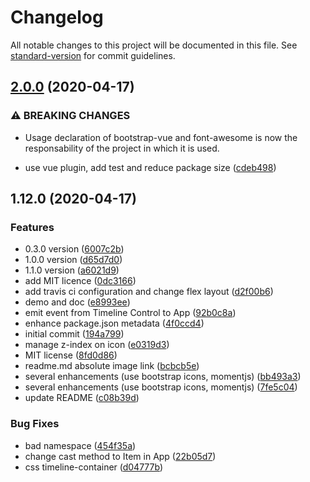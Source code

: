 # Changelog

All notable changes to this project will be documented in this file. See [standard-version](https://github.com/conventional-changelog/standard-version) for commit guidelines.

## [2.0.0](https://github.com/scottie34/simple-vue-timeline/compare/v1.12.0...v2.0.0) (2020-04-17)


### ⚠ BREAKING CHANGES

* Usage declaration of bootstrap-vue and font-awesome is now the responsability of
the project in which it is used.

* use vue plugin, add test and reduce package size ([cdeb498](https://github.com/scottie34/simple-vue-timeline/commit/cdeb49821a0e214ec7563a7fb1dbfecd09ce6fa8))

## 1.12.0 (2020-04-17)


### Features

* 0.3.0 version ([6007c2b](https://github.com/scottie34/simple-vue-timeline/commit/6007c2b9e69bec6b1e4b8468595f5c6e1cf2cb60))
* 1.0.0 version ([d65d7d0](https://github.com/scottie34/simple-vue-timeline/commit/d65d7d08c3c3b0ed96ce0853c1c2bd0d149f0078))
* 1.1.0 version ([a6021d9](https://github.com/scottie34/simple-vue-timeline/commit/a6021d9aa5adeec57645dd90cf6945ad6a6b194a))
* add MIT licence ([0dc3166](https://github.com/scottie34/simple-vue-timeline/commit/0dc31663897d61862c1746fcf91600270e8acbb7))
* add travis ci configuration and change flex layout ([d2f00b6](https://github.com/scottie34/simple-vue-timeline/commit/d2f00b6c0b96f460fdec0b4e098a31a323004155))
* demo and doc ([e8993ee](https://github.com/scottie34/simple-vue-timeline/commit/e8993ee23fce03452f92c6352fe1c3b6c738baff))
* emit event from Timeline Control to App ([92b0c8a](https://github.com/scottie34/simple-vue-timeline/commit/92b0c8a89b25cf898cd65963d15ba3b02f5e467e))
* enhance package.json metadata ([4f0ccd4](https://github.com/scottie34/simple-vue-timeline/commit/4f0ccd4808906fdc56161c5c88b9112ca500ad73))
* initial commit ([194a799](https://github.com/scottie34/simple-vue-timeline/commit/194a799405324e4e53e6f2a88c0d6f0c09ba5afd))
* manage z-index on icon ([e0319d3](https://github.com/scottie34/simple-vue-timeline/commit/e0319d3aa42c123c7963cd01833c77517f62c088))
* MIT license ([8fd0d86](https://github.com/scottie34/simple-vue-timeline/commit/8fd0d8695ccf9c068cdc646032a89a5f8c92ce49))
* readme.md absolute image link ([bcbcb5e](https://github.com/scottie34/simple-vue-timeline/commit/bcbcb5e8b32072a0b7066ce7041d6a9549e4082b))
* several enhancements (use bootstrap icons, momentjs) ([bb493a3](https://github.com/scottie34/simple-vue-timeline/commit/bb493a371449895c4b871974b4e2df8e23927d9e))
* several enhancements (use bootstrap icons, momentjs) ([7fe5c04](https://github.com/scottie34/simple-vue-timeline/commit/7fe5c04ae9648b01ef97bc1eadb9898cdc1a1fc0))
* update README ([c08b39d](https://github.com/scottie34/simple-vue-timeline/commit/c08b39d31b265aede8bdfb5020d5c9a721fb5228))


### Bug Fixes

* bad namespace ([454f35a](https://github.com/scottie34/simple-vue-timeline/commit/454f35a7e4e7bfe2ffe1193804422dad9b884d88))
* change cast method to Item in App ([22b05d7](https://github.com/scottie34/simple-vue-timeline/commit/22b05d7c23c93572c9f86a9b62629befd9cd9fb8))
* css timeline-container ([d04777b](https://github.com/scottie34/simple-vue-timeline/commit/d04777b3418a3eb0c56fa745477c353448ed82ad))
